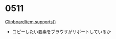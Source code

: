 # 0511

[ClipboardItem.supports()](https://web.dev/blog/baseline-clipboard-item-supports?hl=ja)

- コピーしたい要素をブラウザがサポートしているか